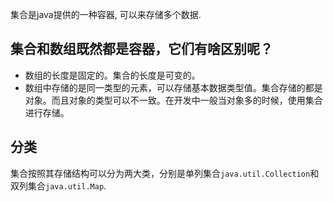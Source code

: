 集合是java提供的一种容器, 可以来存储多个数据.

## 集合和数组既然都是容器，它们有啥区别呢？

- 数组的长度是固定的。集合的长度是可变的。
- 数组中存储的是同一类型的元素，可以存储基本数据类型值。集合存储的都是对象。而且对象的类型可以不一致。在开发中一般当对象多的时候，使用集合进行存储。

## 分类

集合按照其存储结构可以分为两大类，分别是单列集合`java.util.Collection`和双列集合`java.util.Map`.

